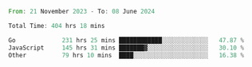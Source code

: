 <!--START_SECTION:waka-->

```rust
From: 21 November 2023 - To: 08 June 2024

Total Time: 404 hrs 18 mins

Go             231 hrs 25 mins ████████████░░░░░░░░░░░░░   47.87 %
JavaScript     145 hrs 31 mins ███████▓░░░░░░░░░░░░░░░░░   30.10 %
Other          79 hrs 10 mins  ████░░░░░░░░░░░░░░░░░░░░░   16.38 %
```

<!--END_SECTION:waka-->
